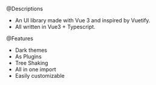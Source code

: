 @Descriptions
- An UI library made with Vue 3 and inspired by Vuetify.
- All written in Vue3 + Typescript.

@Features
- Dark themes
- As Plugins
- Tree Shaking
- All in one import
- Easily customizable
